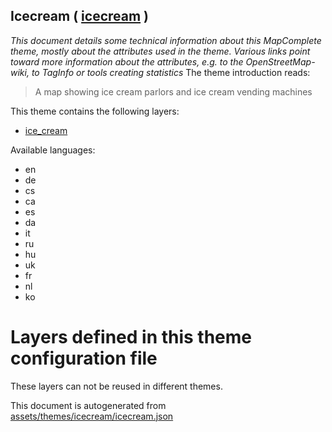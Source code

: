 [//]: # (WARNING: this file is automatically generated. Please find the sources at the bottom and edit those sources)

## Icecream ( [icecream](https://mapcomplete.org/icecream) )
_This document details some technical information about this MapComplete theme, mostly about the attributes used in the theme. Various links point toward more information about the attributes, e.g. to the OpenStreetMap-wiki, to TagInfo or tools creating statistics_
The theme introduction reads:

> A map showing ice cream parlors and ice cream vending machines

This theme contains the following layers:

 - [ice_cream](../Layers/ice_cream.md)

Available languages:

 - en
 - de
 - cs
 - ca
 - es
 - da
 - it
 - ru
 - hu
 - uk
 - fr
 - nl
 - ko

# Layers defined in this theme configuration file
These layers can not be reused in different themes.


This document is autogenerated from [assets/themes/icecream/icecream.json](https://source.mapcomplete.org/MapComplete/MapComplete/src/branch/develop/assets/themes/icecream/icecream.json)
